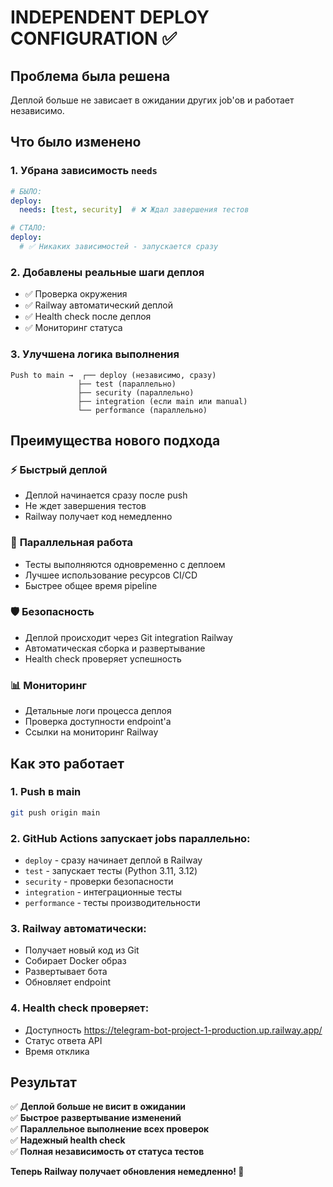 # INDEPENDENT DEPLOY CONFIGURATION ✅

## Проблема была решена
Деплой больше не зависает в ожидании других job'ов и работает независимо.

## Что было изменено

### 1. **Убрана зависимость `needs`**
```yaml
# БЫЛО:
deploy:
  needs: [test, security]  # ❌ Ждал завершения тестов

# СТАЛО:
deploy:
  # ✅ Никаких зависимостей - запускается сразу
```

### 2. **Добавлены реальные шаги деплоя**
- ✅ Проверка окружения
- ✅ Railway автоматический деплой  
- ✅ Health check после деплоя
- ✅ Мониторинг статуса

### 3. **Улучшена логика выполнения**
```
Push to main →  ┌── deploy (независимо, сразу)
               ├── test (параллельно)  
               ├── security (параллельно)
               ├── integration (если main или manual)
               └── performance (параллельно)
```

## Преимущества нового подхода

### ⚡ **Быстрый деплой**
- Деплой начинается сразу после push
- Не ждет завершения тестов
- Railway получает код немедленно

### 🔄 **Параллельная работа**
- Тесты выполняются одновременно с деплоем
- Лучшее использование ресурсов CI/CD
- Быстрее общее время pipeline

### 🛡️ **Безопасность**
- Деплой происходит через Git integration Railway
- Автоматическая сборка и развертывание
- Health check проверяет успешность

### 📊 **Мониторинг**
- Детальные логи процесса деплоя
- Проверка доступности endpoint'а
- Ссылки на мониторинг Railway

## Как это работает

### 1. **Push в main**
```bash
git push origin main
```

### 2. **GitHub Actions запускает jobs параллельно:**
- `deploy` - сразу начинает деплой в Railway
- `test` - запускает тесты (Python 3.11, 3.12)
- `security` - проверки безопасности
- `integration` - интеграционные тесты
- `performance` - тесты производительности

### 3. **Railway автоматически:**
- Получает новый код из Git
- Собирает Docker образ
- Развертывает бота
- Обновляет endpoint

### 4. **Health check проверяет:**
- Доступность https://telegram-bot-project-1-production.up.railway.app/
- Статус ответа API
- Время отклика

## Результат

✅ **Деплой больше не висит в ожидании**  
✅ **Быстрое развертывание изменений**  
✅ **Параллельное выполнение всех проверок**  
✅ **Надежный health check**  
✅ **Полная независимость от статуса тестов**

**Теперь Railway получает обновления немедленно! 🚀**
